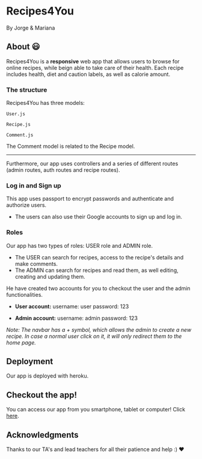 # Recipes4You

By Jorge & Mariana

## About :smiley:

Recipes4You is a **responsive** web app that allows users to browse for online recipes, while beign able to take care of their health. Each recipe includes health, diet and caution labels, as well as calorie amount. 

### The structure

Recipes4You has three models:

```
User.js
```
```
Recipe.js
```
```
Comment.js
```
The Comment model is related to the Recipe model.

---

Furthermore, our app uses controllers and a series of different routes (admin routes, auth routes and recipe routes).


### Log in and Sign up

This app uses passport to encrypt passwords and authenticate and authorize users.

- The users can also use their Google accounts to sign up and log in.

### Roles

Our app has two types of roles: USER role and ADMIN role. 
- The USER can search for recipes, access to the recipe's details and make comments.
- The ADMIN can search for recipes and read them, as well editing, creating and updating them. 

He have created two accounts for you to checkout the user and the admin functionalities.
- **User account:**
username: user
password: 123

- **Admin account:**
username: admin
password: 123

*Note: The navbar has a + symbol, which allows the admin to create a new recipe. In case a normal user click on it, it will only redirect them to the home page.*

## Deployment

Our app is deployed with heroku.

## Checkout the app!

You can access our app from you smartphone, tablet or computer! Click [here](https://recipes-4-you.herokuapp.com/).


## Acknowledgments

Thanks to our TA's and lead teachers for all their patience and help :) :heart:
